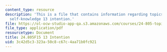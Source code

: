 ```yaml
---
content_type: resource
description: 'This is a file that contains information regarding topics in epistemology:
  self-knowledge 13 intention.'
file: https://ol-ocw-studio-app-qa.s3.amazonaws.com/courses/24-805-topics-in-epistemology-self-knowledge-fall-2015/3c42d5c3323a50c8c67c4aa71b0fc921_MIT24_805F15_13Int.pdf
file_type: application/pdf
resourcetype: Document
title: 24.805F15 13 Intention
uid: 3c42d5c3-323a-50c8-c67c-4aa71b0fc921
---
```

